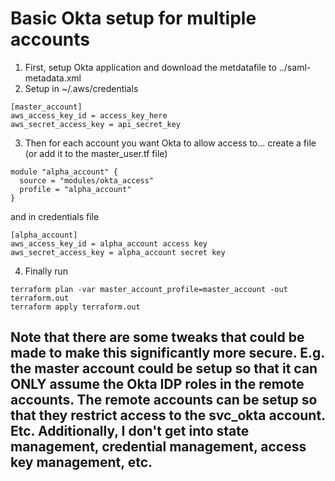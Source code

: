 # Basic Okta setup for multiple accounts


1. First, setup Okta application and download the metdatafile to ../saml-metadata.xml
2.  Setup in ~/.aws/credentials
```
[master_account]
aws_access_key_id = access_key_here
aws_secret_access_key = api_secret_key
```

3.  Then for each account you want Okta to allow access to...
create a file (or add it to the master_user.tf file)
```
module "alpha_account" {
  source = "modules/okta_access"
  profile = "alpha_account"
}
```
and in credentials file
```
[alpha_account]
aws_access_key_id = alpha_account access key
aws_secret_access_key = alpha_account secret key
```

4. Finally run
```
terraform plan -var master_account_profile=master_account -out terraform.out
terraform apply terraform.out
```

## Note that there are some tweaks that could be made to make this significantly more secure.  E.g. the master account could be setup so that it can ONLY assume the Okta IDP roles in the remote accounts.  The remote accounts can be setup so that they restrict access to the svc_okta account.  Etc.  Additionally, I don't get into state management, credential management, access key management, etc.
